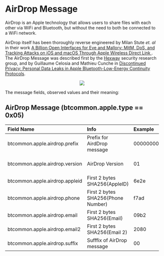 <h1>AirDrop Message</h1>

<p> 
AirDrop is an Apple technology that allows users to share files with each other
via WiFi and Bluetooth, but without the need to both be connected to a WiFi network.
</p> 

<p>
AirDrop itself has been thoroughly reverse engineered by Milan Stute <i>et.
al</i> in their work  <a
href="https://www.usenix.org/system/files/sec19fall_stute_prepub.pdf"> A Billion
Open Interfaces for Eve and Mallory: MitM, DoS, and Tracking Attacks on iOS and
macOS Through Apple Wireless Direct Link </a>. The AirDrop Message was described
first by the <a href="https://hexway.io">Hexway</a> security research group, and 
by Guillaume Celosia and Mathieu Cunche in  
<a
href="https://petsymposium.org/2020/files/papers/issue1/popets-2020-0003.pdf">Discontinued
Privacy: Personal Data Leaks in Apple Bluetooth-Low-Energy Continuity
Protocols</a>.
</p>

<div align="center">
<img src="/figs/airdrop_format.png">
</div>


<p>The message fields, observed values and their meaning:</p>

## AirDrop Message (btcommon.apple.type == 0x05)
| Field Name                                  | Info                                        | Example          |Length| Type | Notes                      |
| :-------------------------------------------| :-------------------------------------------|:-----------------|:----:|:----:|:--------------------------:|
| btcommon.apple.airdrop.prefix               | Prefix for AirdDrop message                 |0000000000000000  |   8  | Bytes|                            |
| btcommon.apple.airdrop.version              | AirDrop Version                             | 01               |   1  | Bytes| Version of AirDrop?        |
| btcommon.apple.airdrop.appleid              | First 2 bytes SHA256(AppleID)               | 6e2e             |   2  | Bytes|                            |
| btcommon.apple.airdrop.phone                | First 2 bytes SHA256(Phone Number)          | f7ad             |   2  | Bytes|                            |
| btcommon.apple.airdrop.email                | First 2 bytes SHA256(Email)                 | 09b2             |   2  | Bytes|                            |
| btcommon.apple.airdrop.email2               | First 2 bytes SHA256(Email 2)               | 2080             |   2  | Bytes|                            |
| btcommon.apple.airdrop.suffix               | Sufffix of AirDrop message                  | 00               |   1  | Bytes|                            |

